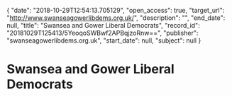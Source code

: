 {
  "date": "2018-10-29T12:54:13.705129", 
  "open_access": true, 
  "target_url": "http://www.swanseagowerlibdems.org.uk/", 
  "description": "", 
  "end_date": null, 
  "title": "Swansea and Gower Liberal Democrats", 
  "record_id": "20181029T125413/5YeoqoSWBwf2APBqjzoRnw==", 
  "publisher": "swanseagowerlibdems.org.uk", 
  "start_date": null, 
  "subject": null
}

# Swansea and Gower Liberal Democrats

